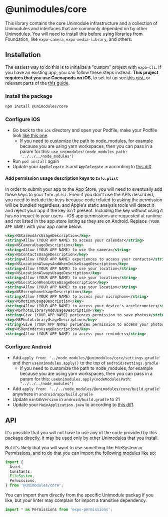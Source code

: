 # @unimodules/core

This library contains the core Unimodule infrastructure and a collection of Unimodules and interfaces that are commonly depended on by other Unimodules.
You will need to install this before using libraries from Foundation, like `expo-camera`, `expo-media-library`, and others.

## Installation

The easiest way to do this is to initialize a "custom" project with `expo-cli`. If you have an existing app, you can follow these steps instead.
**This project requires that you use Cocoapods on iOS**, to set iot up see [this gist](https://gist.github.com/brentvatne/b0ea11a36dc423e441b7d36e36eb5a26), or relevant parts of the [this guide](https://facebook.github.io/react-native/docs/integration-with-existing-apps#3-install-cocoapods).

### Install the package

```bash
npm install @unimodules/core
```

### Configure iOS

- Go back to the `ios` directory and open your Podfile, make your Podfile look [like this one](https://gist.github.com/brentvatne/6a1dcb32f6ca3d478eed4c7dc8fbdd24).
  - If you need to customize the path to node_modules, for example because you are using yarn workspaces, then you can pass in a param for this: `use_unimodules!(node_modules_path: '../../../node_modules')`
- Run `pod install` again
- Update your `AppDelegate.h` and `AppDelegate.m` according to [this diff](https://gist.github.com/brentvatne/949d9cc3508cc45f54af5196b3ca497b/revisions).

#### Add permission usage description keys to `Info.plist`

In order to submit your app to the App Store, you will need to eventually add these keys to your `Info.plist`. Even if you don't use the APIs described, you need to include the keys because code related to asking the permission will be bundled regardless, and Apple's static analysis tools will detect it and reject your app if the key isn't present. Including the key without using it has no impact to your users - iOS app permissions are requested at runtime and not listed in the app store listing as they are on Android. Replace `(YOUR APP NAME)` with your app name below.

```xml
<key>NSCalendarsUsageDescription</key>
<string>Allow (YOUR APP NAME) to access your calendar</string>
<key>NSCameraUsageDescription</key>
<string>Allow (YOUR APP NAME) to use the camera</string>
<key>NSContactsUsageDescription</key>
<string>Allow (YOUR APP NAME) experiences to access your contacts</string>
<key>NSLocationAlwaysAndWhenInUseUsageDescription</key>
<string>Allow (YOUR APP NAME) to use your location</string>
<key>NSLocationAlwaysUsageDescription</key>
<string>Allow (YOUR APP NAME) to use your location</string>
<key>NSLocationWhenInUseUsageDescription</key>
<string>Allow (YOUR APP NAME) to use your location</string>
<key>NSMicrophoneUsageDescription</key>
<string>Allow (YOUR APP NAME) to access your microphone</string>
<key>NSMotionUsageDescription</key>
<string>Allow (YOUR APP NAME) to access your device's accelerometer</string>
<key>NSPhotoLibraryAddUsageDescription</key>
<string>Give (YOUR APP NAME) periences permission to save photos</string>
<key>NSPhotoLibraryUsageDescription</key>
<string>Give (YOUR APP NAME) periences permission to access your photos</string>
<key>NSRemindersUsageDescription</key>
<string>Allow (YOUR APP NAME) to access your reminders</string>
```

### Configure Android

- Add `apply from: '../node_modules/@unimodules/core/settings.gradle'` and then `useUnimodules.apply()` to the top of  `android/settings.gradle`
  - If you need to customize the path to node_modules, for example because you are using yarn workspaces, then you can pass in a param for this: `useUnimodules.apply(nodeModulesPath: "../../../node_modules")`
- Add `apply from: '../../node_modules/@unimodules/core/build.gradle'` anywhere in `android/app/build.gradle`
- Update `minSdkVersion` in `android/build.gradle` to 21
- Update your `MainApplication.java` to according to [this diff](https://gist.github.com/brentvatne/eb4606e39d5d5e6a764c16acde82198a/revisions#diff-a2e7ff8a82f1c4be06f8b8163f2afefa).

## API

It's possible that you will not have to use any of the code provided by this package directly, it may be used only by other Unimodules that you install.

But it's likely that you will want to use something like FileSystem or Permissions, and to do that you can import the following modules like so:

```js
import {
  Asset,
  Constants,
  FileSystem,
  Permissions,
} from '@unimodules/core';
```

You can import them directly from the specific Unimodule packag if you like, but your linter may complain for import a transitive dependency.

```js
import * as Permissions from 'expo-permissions';
```
